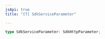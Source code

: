 ```yaml
---
jsApi: true
title: "[T] SdkServiceParameter"

---
```

```ts
type SdkServiceParameter: SdkHttpParameter;
```

